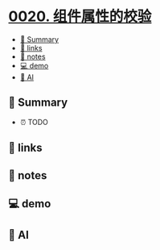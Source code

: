 # [0020. 组件属性的校验](https://github.com/Tdahuyou/react/tree/main/0020.%20%E7%BB%84%E4%BB%B6%E5%B1%9E%E6%80%A7%E7%9A%84%E6%A0%A1%E9%AA%8C)

<!-- region:toc -->
- [📝 Summary](#-summary)
- [🔗 links](#-links)
- [📒 notes](#-notes)
- [💻 demo](#-demo)
- [🤖 AI](#🤖-ai)
<!-- endregion:toc -->

## 📝 Summary

- ⏰ TODO

## 🔗 links

## 📒 notes

## 💻 demo

## 🤖 AI
